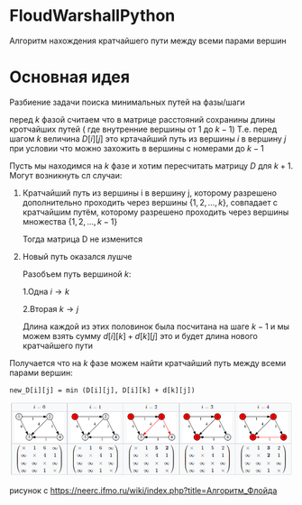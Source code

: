 # FloudWarshallPython
 
Алгоритм нахождения кратчайшего пути между всеми парами вершин

# Основная идея 
Разбиение задачи поиска минимальных путей на фазы/шаги 

перед $k$ фазой считаем что в матрице расстояний сохранины длины кротчайших путей ( где внутренние вершины от 1 до $k-1$) 
Т.е. перед шагом $k$ величина $D[i][j]$ это кртачайший путь из вершины $i$ в вершину $j$ при условии что можно захожить в вершины с номерами до $k-1$

Пусть мы находимся на $k$ фазе и хотим пересчитать матрицу $D$ для $k+1$. Могут возникнуть сл случаи: 

1. Кратчайший путь из вершины i в вершину j, которому разрешено дополнительно проходить через вершины $\{ 1, 2, \ldots, k \}$, совпадает с кратчайшим путём, которому разрешено проходить через вершины множества $\{ 1, 2, \ldots, k-1 \}$
    
    Тогда матрица D не изменится 

2. Новый путь оказался лушче 

    Разобъем путь вершиной $k$:
    
    1.Одна $i \to k$

    2.Вторая $k \to j$

    Длина каждой из этих половинок была посчитана на шаге $k-1$ и мы можем взять сумму $d[i][k] + d[k][j]$ это и будет длина нового кратчайшего пути

Получается что на $k$ фазе можем найти кратчайший путь между всеми парами вершин: 

```
new_D[i][j] = min (D[i][j], D[i][k] + d[k][j])
```
![Рисунок с Википедии пример работы](figure/eexampleOfWork.png)

рисунок с https://neerc.ifmo.ru/wiki/index.php?title=Алгоритм_Флойда

